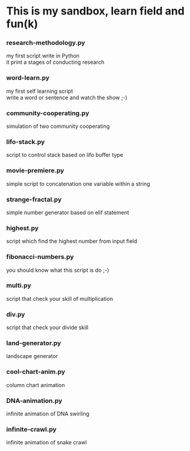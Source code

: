 # This is my sandbox, learn field and fun(k)

### research-methodology.py
my first script write in Python<br/>
it print a stages of conducting research

### word-learn.py
my first self learning script<br/>
write a word or sentence and watch the show ;-)

### community-cooperating.py
simulation of two community cooperating

### lifo-stack.py
script to control stack based on lifo buffer type

### movie-premiere.py
simple script to concatenation one variable within a string

### strange-fractal.py
simple number generator based on elif statement

### highest.py
script which find the highest number from input field

### fibonacci-numbers.py
you should know what this script is do ;-)

### multi.py
script that check your skill of multiplication

### div.py
script that check your divide skill

### land-generator.py
landscape generator

### cool-chart-anim.py
column chart animation

### DNA-animation.py
infinite animation of DNA swirling

### infinite-crawl.py
infinite animation of snake crawl

